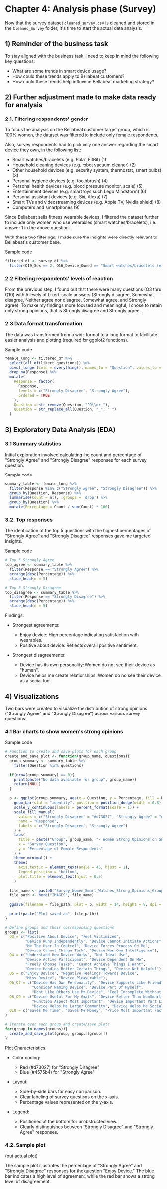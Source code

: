 # Chapter 4: Analysis phase (Survey)

Now that the survey dataset `cleaned_survey.csv` is cleaned and stored in the `Cleaned_Survey` folder, it's time to start the actual data analysis.

## 1) Reminder of the business task

To stay aligned with the business task, I need to keep in mind the following key questions:
   
- What are some trends in smart device usage?
- How could these trends apply to Bellabeat customers?
- How could these trends help influence Bellabeat marketing strategy?

## 2) Further adjustment made to make data ready for analysis

### 2.1. Filtering respondents' gender

To focus the analysis on the Bellabeat customer target group, which is 100% women, the dataset was filtered to include only female respondents. 

Also, survey respondents had to pick only one answer regarding the smart device they own, in the following list: 

- Smart watches/bracelets (e.g. Polar, FitBit) (1)
- Household cleaning devices (e.g. robot vacuum cleaner) (2)
- Other household devices (e.g. security system, thermostat, smart bulbs) (3)
- Personal hygiene devices (e.g. toothbrush) (4)
 - Personal health devices (e.g. blood pressure monitor, scale) (5)
- Entertainment devices (e.g. smart toys such Lego Mindstorm) (6)
- Personal assistant devices (e.g. Siri, Alexa) (7)
- Smart TVs and videostreaming devices (e.g. Apple TV, Nvidia shield) (8)
- Computers and smartphones (9)

Since Bellabeat sells fitness wearable devices, I filtered the dataset further to include only women who use wearables (smart watches/bracelets), i.e. answer 1 in the above question. 

With these two filterings, I made sure the insights were directly relevant to Bellabeat's customer base.

Sample code
```r
filtered_df <- survey_df %>%
  filter(Q19_Sex == 2, Q16_Device_Owned == "Smart watches/bracelets (e.g. Polar, FitBit)")
```

### 2.2 Filtering respondents' levels of reaction

From the previous step, I found out that there were many questions (Q3 thru Q10) with 5 levels of Likert-scale answers (Strongly disagree, Somewhat
disagree, Neither agree nor disagree, Somewhat agree, and Strongly agree).
To make my findings more focused and meaningful, I chose to retain only strong opinions, that is Strongly disagree and Strongly agree.

### 2.3 Data format transformation

The data was transformed from a wide format to a long format to facilitate easier analysis and plotting (required for ggplot2 functions). 

Sample code
``` r
female_long <- filtered_df %>%
  select(all_of(likert_questions)) %>%
  pivot_longer(cols = everything(), names_to = "Question", values_to = "Response") %>%
  drop_na(Response) %>%
  mutate(
    Response = factor(
      Response,
      levels = c("Strongly Disagree", "Strongly Agree"),
      ordered = TRUE
    ),
    Question = str_remove(Question, "^Q\\d+_"),
    Question = str_replace_all(Question, "_", " ")
  )

```

## 3) Exploratory Data Analysis (EDA)

### 3.1 Summary statistics

Initial exploration involved calculating the count and percentage of "Strongly Agree" and "Strongly Disagree" responses for each survey question.

Sample code

``` r
summary_table <- female_long %>%
  filter(Response %in% c("Strongly Agree", "Strongly Disagree")) %>%
  group_by(Question, Response) %>%
  summarise(Count = n(), .groups = 'drop') %>%
  group_by(Question) %>%
  mutate(Percentage = Count / sum(Count) * 100)

```

### 3.2. Top responses

The identication of the top 5 questions with the highest percentages of "Strongly Agree" and "Strongly Disagree" responses gave me targeted insights.

Sample code

``` r
# Top 5 Strongly Agree
top_agree <- summary_table %>%
  filter(Response == "Strongly Agree") %>%
  arrange(desc(Percentage)) %>%
  slice_head(n = 5)

# Top 5 Strongly Disagree
top_disagree <- summary_table %>%
  filter(Response == "Strongly Disagree") %>%
  arrange(desc(Percentage)) %>%
  slice_head(n = 5)
```


Findings:

- Strongest agreements:
  - Enjoy device: High percentage indicating satisfaction with wearables.
  - Positive about device: Reflects overall positive sentiment.

- Strongest disagreements:
  - Device has its own personality: Women do not see their device as "human".
  - Device helps me create relationships: Women do no see their device as a social tool.
 

## 4) Visualizations

Two bars were created to visualize the distribution of strong opinions ("Strongly Agree" and "Strongly Disagree") across various survey questions.

### 4.1 Bar charts to show women's strong opinions

Sample code
``` r
# Function to create and save plots for each group
create_and_save_plot <- function(group_name, questions){
  group_summary <- summary_table %>%
    filter(Question %in% questions)
  
  if(nrow(group_summary) == 0){
    print(paste("No data available for group", group_name))
    return(NULL)
  }
  
  p <- ggplot(group_summary, aes(x = Question, y = Percentage, fill = Response)) +
    geom_bar(stat = "identity", position = position_dodge(width = 0.8), width = 0.7) +
    scale_y_continuous(labels = percent_format(scale = 1)) +
    scale_fill_manual(
      values = c("Strongly Disagree" = "#d73027", "Strongly Agree" = "#4575b4"),
      name = "Response",
      labels = c("Strongly Disagree", "Strongly Agree")
    ) +
    labs(
      title = paste("Group", group_name, "- Women Strong Opinions on Smart Watches/Bracelets"),
      x = "Survey Question",
      y = "Percentage of Female Respondents"
    ) +
    theme_minimal() +
    theme(
      axis.text.x = element_text(angle = 45, hjust = 1),
      legend.position = "bottom",
      plot.title = element_text(hjust = 0.5)
    )
  
  file_name <- paste0("Survey_Women_Smart_Watches_Strong_Opinions_Group_", group_name, ".png")
  file_path <- here("IMAGES", file_name)
  
  ggsave(filename = file_path, plot = p, width = 14, height = 8, dpi = 300, bg = "white")
  
  print(paste("Plot saved as", file_path))
}

# Define groups and their corresponding questions
groups <- list(
  Q3 = c("Positive About Device", "Feel Victimized",
         "Device Runs Independently", "Device Cannot Initiate Actions",
         "Me The User In Control", "Device Forces Process On Me",
         "Device Cannot Change Task", "Device Has Own Intelligence"),
  Q4 = c("Understand How Device Works", "Not Ideal Use",
         "Device Active Participant", "Device Dependent On Me",
         "Freely Choose Tasks", "Cannot Achieve Things I Want",
         "Device Handles Better Certain Things", "Device Not Helpful"),
  Q5 = c("Enjoy Device", "Negative Feelings Towards Device",
         "Miss Device", "Device Pleasurable"),
  Q6_Q7 = c("Device Has Own Personality", "Device Supports Like Friend",
            "Consider Naming Device", "Device Part Of Myself",
            "Dont Like Others Use My Device", "Feel Incomplete Without Device"),
  Q8_Q9 = c("Device Useful For My Goals", "Device Better Than NonSmart Equivalent",
            "Function Aspect Most Important", "Device Important Part Lifestyle",
            "Device Helps Me Larger Community", "Device Helps Me Social Relations"),
  Q10 = c("Saves Me Time", "Saves Me Money", "Price Most Important Factor")
)

# Iterate over each group and create/save plots
for(group in names(groups)){
  create_and_save_plot(group, groups[[group]])
}
```

Plot Characteristics:

- Color coding:
  - Red (#d73027) for "Strongly Disagree"
  - Blue (#4575b4) for "Strongly Agree"

- Layout:
  - Side-by-side bars for easy comparison.
  - Clear labeling of survey questions on the x-axis.
  - Percentage values represented on the y-axis.

- Legend:
  - Positioned at the bottom for unobstructed view.
  - Clearly distinguishes between "Strongly Disagree" and "Strongly Agree" responses.

### 4.2. Sample plot

(put actual plot)

The sample plot illustrates the percentage of "Strongly Agree" and "Strongly Disagree" responses for the question "Enjoy Device." The blue bar indicates a high level of agreement, while the red bar shows a strong level of disagreement.
 


  
